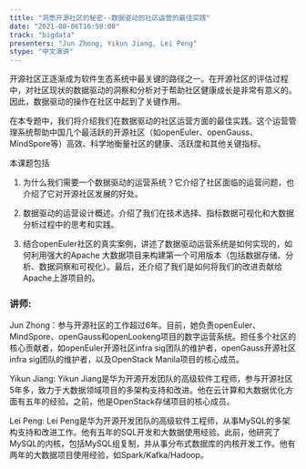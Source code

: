 ```yaml
---
title: "洞悉开源社区的秘密--数据驱动的社区运营的最佳实践"
date: "2021-08-06T16:50:00" 
track: "bigdata"
presenters: "Jun Zhong, Yikun Jiang, Lei Peng"
stype: "中文演讲"
---
```

开源社区正逐渐成为软件生态系统中最关键的路径之一。在开源社区的评估过程中，对社区现状的数据驱动的洞察和分析对于帮助社区健康成长是非常有意义的。因此，数据驱动的操作在社区中起到了关键作用。
 

 在本专题中，我们将介绍我们在数据驱动的社区运营方面的最佳实践。这个运营管理系统帮助中国几个最活跃的开源社区（如openEuler、openGauss、MindSpore等）高效、科学地衡量社区的健康、活跃度和其他关键指标。
 

 本课题包括
 1. 为什么我们需要一个数据驱动的运营系统？它介绍了社区面临的运营问题，也介绍了它对开源社区发展的好处。
 

 2. 数据驱动的运营设计概述。介绍了我们在技术选择、指标数据可视化和大数据分析过程中的思考和实践。
 

 3. 结合openEuler社区的真实案例，讲述了数据驱动运营系统是如何实现的，如何利用强大的Apache 大数据项目来构建第一个可用版本（包括数据存储、分析、数据洞察和可视化）。最后，还介绍了我们是如何将我们的改进贡献给Apache上游项目的。

 ### 讲师: 
 Jun Zhong：参与开源社区的工作超过6年。目前，她负责openEuler、MindSpore、openGauss和openLookeng项目的数字运营系统。担任多个社区的核心贡献者，如openEuler开源社区infra sig团队的维护者，openGauss开源社区infra sig团队的维护者，以及OpenStack Manila项目的核心成员。

Yikun Jiang:  Yikun Jiang是华为开源开发团队的高级软件工程师，参与开源社区5年多，致力于大数据领域项目的多架构支持和改进。他在云计算和大数据优化方面有五年的经验。之前，他是OpenStack存储项目的核心成员。

Lei Peng:  Lei Peng是华为开源开发团队的高级软件工程师，从事MySQL的多架构支持和改进工作。他有五年的SQL开发和大数据使用经验。此前，他研究了MySQL的内核，包括MySQL组复制，并从事分布式数据库的内核开发工作。他有两年的大数据项目使用经验，如Spark/Kafka/Hadoop。

